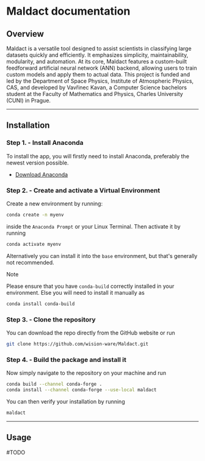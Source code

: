 # Maldact documentation

## Overview

Maldact is a versatile tool designed to assist scientists in classifying large datasets quickly and efficiently. It emphasizes simplicity, maintainability, modularity, and automation. At its core, Maldact features a custom-built feedforward artificial neural network (ANN) backend, allowing users to train custom models and apply them to actual data. This project is funded and led by the Department of Space Physics, Institute of Atmospheric Physics, CAS, and developed by Vavřinec Kavan, a Computer Science bachelors student at the Faculty of Mathematics and Physics, Charles University (CUNI) in Prague.

---

## Installation

### Step 1. - Install Anaconda

To install the app, you will firstly need to install Anaconda, preferably the newest version possible.

- [Download Anaconda](https://www.anaconda.com/products/individual)

### Step 2. - Create and activate a Virtual Environment

Create a new environment by running: 

```bash
conda create -n myenv
```

inside the `Anaconda Prompt` or your Linux Terminal. Then activate it by running 

```bash
conda activate myenv
```

Alternatively you can install it into the `base` environment, but that's generally not recommended.

> [!NOTE]
> Please ensure that you have `conda-build` correctly installed in your environment.
> Else you will need to install it manually as
> ```bash
> conda install conda-build
> ```

### Step 3. - Clone the repository

You can download the repo directly from the GitHub website or run 

```bash
git clone https://github.com/wision-ware/Maldact.git
```

### Step 4. - Build the package and install it

Now simply navigate to the repository on your machine and run 

```bash
conda build --channel conda-forge .
conda install --channel conda-forge --use-local maldact
```

You can then verify your installation by running

```bash
maldact
```

---

## Usage

#TODO